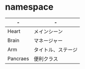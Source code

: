 ﻿# namespace

|_*-*_|_*-*_|
|---|---|
|Heart|メインシーン|
|Brain|マネージャー|
|Arm|タイトル、ステージ|
|Pancraes|便利クラス|
